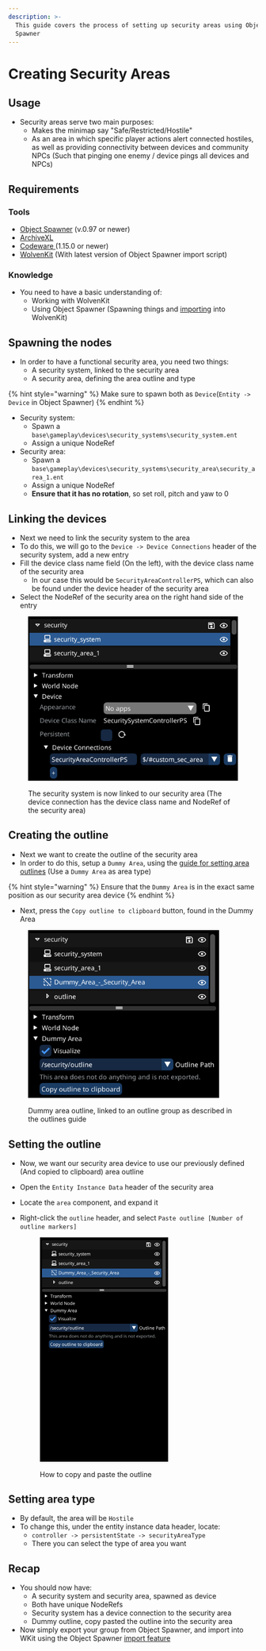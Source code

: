 ```yaml
---
description: >-
  This guide covers the process of setting up security areas using Object
  Spawner
---
```


# Creating Security Areas

## Usage

* Security areas serve two main purposes:
  * Makes the minimap say "Safe/Restricted/Hostile"
  * As an area in which specific player actions alert connected hostiles, as well as providing connectivity between devices and community NPCs (Such that pinging one enemy / device pings all devices and NPCs)

## Requirements

### Tools

* [Object Spawner](https://github.com/justarandomguyintheinternet/CP77_entSpawner/releases) (v.0.97 or newer)
* [ArchiveXL](https://github.com/psiberx/cp2077-archive-xl)
* [Codeware ](https://github.com/psiberx/cp2077-codeware/releases)(1.15.0 or newer)
* [WolvenKit](https://github.com/WolvenKit/WolvenKit) (With latest version of Object Spawner import script)

### Knowledge

* You need to have a basic understanding of:
  * Working with WolvenKit
  * Using Object Spawner (Spawning things and [importing](../exporting-from-object-spawner.md) into WolvenKit)

## Spawning the nodes

* In order to have a functional security area, you need two things:
  * A security system, linked to the security area
  * A security area, defining the area outline and type

{% hint style="warning" %}
Make sure to spawn both as `Device`(`Entity -> Device` in Object Spawner)
{% endhint %}

* Security system:
  * Spawn a `base\gameplay\devices\security_systems\security_system.ent`
  * Assign a unique NodeRef
* Security area:
  * Spawn a `base\gameplay\devices\security_systems\security_area\security_area_1.ent`
  * Assign a unique NodeRef
  * **Ensure that it has no rotation**, so set roll, pitch and yaw to 0

## Linking the devices

* Next we need to link the security system to the area
* To do this, we will go to the `Device -> Device Connections` header of the security system, add a new entry
* Fill the device class name field (On the left), with the device class name of the security area
  * In our case this would be `SecurityAreaControllerPS`, which can also be found under the device header of the security area
* Select the NodeRef of the security area on the right hand side of the entry

<figure><img src="../../../.gitbook/assets/securityAreaConnections" alt="" width="434"><figcaption><p>The security system is now linked to our security area (The device connection has the device class name and NodeRef of the security area)</p></figcaption></figure>

## Creating the outline

* Next we want to create the outline of the security area
* In order to do this, setup a `Dummy Area`, using the [guide for setting area outlines](../setting-area-outlines.md) (Use a `Dummy Area` as area type)

{% hint style="warning" %}
Ensure that the `Dummy Area` is in the exact same position as our security area device
{% endhint %}

* Next, press the `Copy outline to clipboard` button, found in the Dummy Area

<figure><img src="../../../.gitbook/assets/dummyAreaOutline" alt="" width="386"><figcaption><p>Dummy area outline, linked to an outline group as described in the outlines guide</p></figcaption></figure>

## Setting the outline

* Now, we want our security area device to use our previously defined (And copied to clipboard) area outline
* Open the `Entity Instance Data` header of the security area
* Locate the `area` component, and expand it
*   Right-click the `outline` header, and select `Paste outline [Number of outline markers]`

    <figure><img src="../../../.gitbook/assets/secArea.gif" alt="" width="259"><figcaption><p>How to copy and paste the outline</p></figcaption></figure>

## Setting area type

* By default, the area will be `Hostile`
* To change this, under the entity instance data header, locate:
  * `controller -> persistentState -> securityAreaType`
  * There you can select the type of area you want

## Recap

* You should now have:
  * A security system and security area, spawned as device
  * Both have unique NodeRefs
  * Security system has a device connection to the security area
  * Dummy outline, copy pasted the outline into the security area
* Now simply export your group from Object Spawner, and import into WKit using the Object Spawner [import feature](../exporting-from-object-spawner.md)

